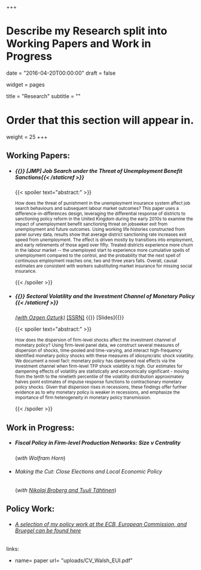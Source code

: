 +++
# Describe my Research split into Working Papers and Work in Progress

date = "2016-04-20T00:00:00"
draft = false

widget = pages

title = "Research"
subtitle = ""

# Order that this section will appear in.
weight = 25
+++


<h2>Working Papers:</h2>
<ul><li><h5> {{<staticref "uploads/JMP_Walsh_EUI.pdf" "newtab" >}} <i class="far fa-file-alt"></i> [JMP] Job Search under the Threat of Unemployment Benefit Sanctions{{< /staticref >}}</h5>
{{< spoiler text="abstract:" >}}
<p><small>How does the threat of punishment in the unemployment insurance system affect job search behaviours and subsequent labour market outcomes? This paper uses a difference-in-differences design, leveraging the differential response of districts to sanctioning policy reform in the United Kingdom during the early 2010s to examine the impact of unemployment benefit sanctioning threat on jobseeker exit from unemployment and future outcomes. Using working life histories constructed from panel survey data, results show that average district sanctioning rate increases exit speed from unemployment. The effect is driven mostly by transitions into employment, and early retirements of those aged over fifty. Treated districts experience more churn in the labour market -- the unemployed start to experience more cumulative spells of unemployment compared to the control, and the probability that the next spell of continuous employment reaches one, two and three years falls. Overall, causal estimates are consistent with workers substituting market insurance for missing social insurance.
</small></p>
{{< /spoiler >}}
</li></ul>

<ul>
<li><p><h5>{{<staticref "uploads/volatility_current.pdf" "newtab" >}} <i class="far fa-file-alt"></i> Sectoral Volatility and the Investment Channel of Monetary Policy {{< /staticref >}}</h5>
<i><a href="https://sites.google.com/view/ozgenozturk/home" "newtab">(with Ozgen Ozturk)</a></i> <a href="https://papers.ssrn.com/sol3/papers.cfm?abstract_id=4009725" "newtab">[SSRN]</a>  {{<staticref "uploads/volatility_slides.pdf" "newtab">}} [Slides]{{</staticref>}}
</p>

{{< spoiler text="abstract:" >}}
<p><small>How does the dispersion of firm-level shocks affect the investment channel of monetary policy? Using firm-level panel data, we construct several measures of dispersion of shocks, time-pooled and time-varying, and interact high-frequency identified monetary policy shocks with these measures of idiosyncratic shock volatility. We document a novel fact: monetary policy has dampened real effects via the investment channel when firm-level TFP shock volatility is high. Our estimates for dampening effects of volatility are statistically and economically significant - moving from the tenth to the ninetieth percentile of the volatility distribution approximately halves point estimates of impulse response functions to contractionary monetary policy shocks. Given that dispersion rises in recessions, these
findings offer further evidence as to why monetary policy is weaker in recessions, and emphasize the importance of firm heterogeneity in monetary policy transmission.</small></p>
{{< /spoiler >}}

</li></ul>

<h2>Work in Progress:</h2>

<ul><li><p><h5>Fiscal Policy in Firm-level Production Networks: Size v Centrality</h5>
(<i>with Wolfram Horn</i>)</p></li></ul>

<ul><li><p><h6> Making the Cut: Close Elections and Local Economic Policy</h6>
(<i>with <a href="https://nikolajbroberg.org/" "newtab">Nikolaj Broberg and <a href="https://sites.google.com/view/tuulitahtinen/home" "newtab">Tuuli Tähtinen</a></i>)</p></li></ul>

<h2>Policy Work:</h2>
<ul><li><p><h6><a href="https://scholar.google.com/citations?user=_G9RjuwAAAAJ&hl=en" "newtab">A selection of my policy work at the ECB, European Commission, and Bruegel can be found here</a></h6>
</p></li></ul>

links:
- name= paper
url= "uploads/CV_Walsh_EUI.pdf"
